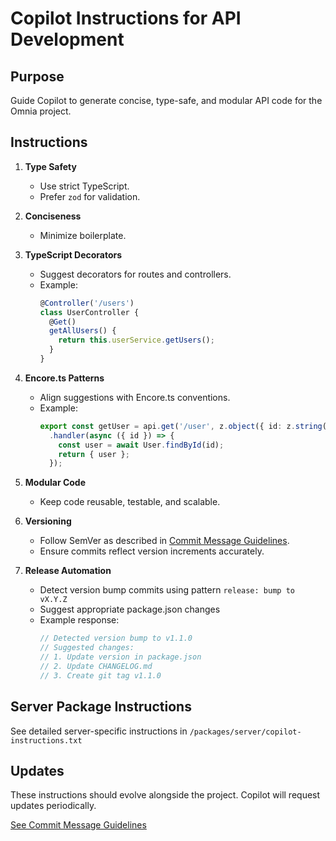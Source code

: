 # Copilot Instructions for API Development

## Purpose

Guide Copilot to generate concise, type-safe, and modular API code for the Omnia project.

## Instructions

1. **Type Safety**
   - Use strict TypeScript.
   - Prefer `zod` for validation.

2. **Conciseness**
   - Minimize boilerplate.

3. **TypeScript Decorators**
   - Suggest decorators for routes and controllers.
   - Example:
     ```typescript
     @Controller('/users')
     class UserController {
       @Get()
       getAllUsers() {
         return this.userService.getUsers();
       }
     }
     ```

4. **Encore.ts Patterns**
   - Align suggestions with Encore.ts conventions.
   - Example:
     ```typescript
     export const getUser = api.get('/user', z.object({ id: z.string() }))
       .handler(async ({ id }) => {
         const user = await User.findById(id);
         return { user };
       });
     ```

5. **Modular Code**
   - Keep code reusable, testable, and scalable.

6. **Versioning**
   - Follow SemVer as described in [Commit Message Guidelines](commit-message-instructions.md).
   - Ensure commits reflect version increments accurately.

7. **Release Automation**
   - Detect version bump commits using pattern `release: bump to vX.Y.Z`
   - Suggest appropriate package.json changes
   - Example response:
     ```typescript
     // Detected version bump to v1.1.0
     // Suggested changes:
     // 1. Update version in package.json
     // 2. Update CHANGELOG.md
     // 3. Create git tag v1.1.0
     ```

## Server Package Instructions

See detailed server-specific instructions in `/packages/server/copilot-instructions.txt`

## Updates

These instructions should evolve alongside the project. Copilot will request updates periodically.

[See Commit Message Guidelines](commit-message-instructions.md)


